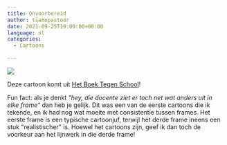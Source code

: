 ```yaml
---
title: Onvoorbereid
author: tiamopastoor
date: 2021-09-25T19:09:00+00:00
language: nl
categories:
  - Cartoons

---
```

![](/uploads/2021/07/H3-Onvoorbereid_result.webp) 

Deze cartoon komt uit [Het Boek Tegen School][2]!

Fun fact: als je denkt _"hey, die docente ziet er toch net wat anders uit in elke frame"_ dan heb je gelijk. Dit was een van de eerste cartoons die ik tekende, en ik had nog wat moeite met consistentie tussen frames. Het eerste frame is een typische cartoonjuf, terwijl het derde frame ineens een stuk "realistischer" is. Hoewel het cartoons zijn, geef ik dan toch de voorkeur aan het lijnwerk in die derde frame!

 [1]: /uploads/2021/07/H3-Onvoorbereid.jpg
 [2]: /books/het-boek-tegen-school/